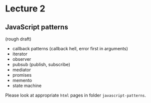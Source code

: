 # Lecture 2
## JavaScript patterns

(rough draft)

- callback patterns (callback hell, error first in arguments)
- iterator
- observer
- pubsub (publish, subscribe)
- mediator
- promises
- memento
- state machine

Please look at appropriate `html` pages in folder `javascript-patterns`.
